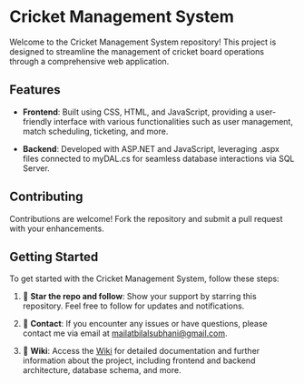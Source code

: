 # Cricket Management System

Welcome to the Cricket Management System repository! This project is designed to streamline the management of cricket board operations through a comprehensive web application.

## Features

- **Frontend**: Built using CSS, HTML, and JavaScript, providing a user-friendly interface with various functionalities such as user management, match scheduling, ticketing, and more.
  
- **Backend**: Developed with ASP.NET and JavaScript, leveraging .aspx files connected to myDAL.cs for seamless database interactions via SQL Server.

## Contributing

Contributions are welcome! Fork the repository and submit a pull request with your enhancements.

## Getting Started

To get started with the Cricket Management System, follow these steps:

1. 🌟 **Star the repo and follow**: Show your support by starring this repository. Feel free to follow for updates and notifications.

2. 📩 **Contact**: If you encounter any issues or have questions, please contact me via email at [mailatbilalsubhani@gmail.com](mailto:mailatbilalsubhani@gmail.com).

3. 💭 **Wiki**: Access the [Wiki](https://github.com/BilalSubhani/CricketManagementSystem/wiki) for detailed documentation and further information about the project, including frontend and backend architecture, database schema, and more.
